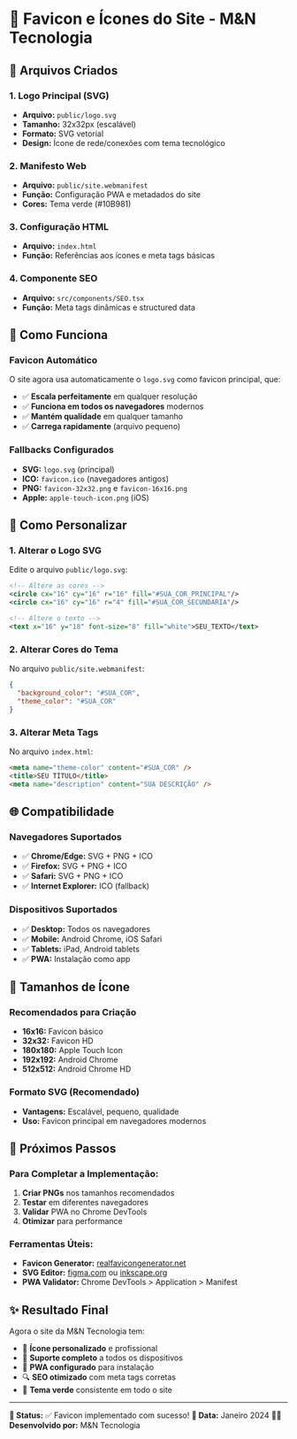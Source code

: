 # 🎨 Favicon e Ícones do Site - M&N Tecnologia

## 📁 Arquivos Criados

### **1. Logo Principal (SVG)**
- **Arquivo:** `public/logo.svg`
- **Tamanho:** 32x32px (escalável)
- **Formato:** SVG vetorial
- **Design:** Ícone de rede/conexões com tema tecnológico

### **2. Manifesto Web**
- **Arquivo:** `public/site.webmanifest`
- **Função:** Configuração PWA e metadados do site
- **Cores:** Tema verde (#10B981)

### **3. Configuração HTML**
- **Arquivo:** `index.html`
- **Função:** Referências aos ícones e meta tags básicas

### **4. Componente SEO**
- **Arquivo:** `src/components/SEO.tsx`
- **Função:** Meta tags dinâmicas e structured data

## 🎯 Como Funciona

### **Favicon Automático**
O site agora usa automaticamente o `logo.svg` como favicon principal, que:
- ✅ **Escala perfeitamente** em qualquer resolução
- ✅ **Funciona em todos os navegadores** modernos
- ✅ **Mantém qualidade** em qualquer tamanho
- ✅ **Carrega rapidamente** (arquivo pequeno)

### **Fallbacks Configurados**
- **SVG:** `logo.svg` (principal)
- **ICO:** `favicon.ico` (navegadores antigos)
- **PNG:** `favicon-32x32.png` e `favicon-16x16.png`
- **Apple:** `apple-touch-icon.png` (iOS)

## 🔧 Como Personalizar

### **1. Alterar o Logo SVG**
Edite o arquivo `public/logo.svg`:
```svg
<!-- Altere as cores -->
<circle cx="16" cy="16" r="16" fill="#SUA_COR_PRINCIPAL"/>
<circle cx="16" cy="16" r="4" fill="#SUA_COR_SECUNDARIA"/>

<!-- Altere o texto -->
<text x="16" y="18" font-size="8" fill="white">SEU_TEXTO</text>
```

### **2. Alterar Cores do Tema**
No arquivo `public/site.webmanifest`:
```json
{
  "background_color": "#SUA_COR",
  "theme_color": "#SUA_COR"
}
```

### **3. Alterar Meta Tags**
No arquivo `index.html`:
```html
<meta name="theme-color" content="#SUA_COR" />
<title>SEU TÍTULO</title>
<meta name="description" content="SUA DESCRIÇÃO" />
```

## 🌐 Compatibilidade

### **Navegadores Suportados**
- ✅ **Chrome/Edge:** SVG + PNG + ICO
- ✅ **Firefox:** SVG + PNG + ICO
- ✅ **Safari:** SVG + PNG + ICO
- ✅ **Internet Explorer:** ICO (fallback)

### **Dispositivos Suportados**
- ✅ **Desktop:** Todos os navegadores
- ✅ **Mobile:** Android Chrome, iOS Safari
- ✅ **Tablets:** iPad, Android tablets
- ✅ **PWA:** Instalação como app

## 📱 Tamanhos de Ícone

### **Recomendados para Criação**
- **16x16:** Favicon básico
- **32x32:** Favicon HD
- **180x180:** Apple Touch Icon
- **192x192:** Android Chrome
- **512x512:** Android Chrome HD

### **Formato SVG (Recomendado)**
- **Vantagens:** Escalável, pequeno, qualidade
- **Uso:** Favicon principal em navegadores modernos

## 🚀 Próximos Passos

### **Para Completar a Implementação:**
1. **Criar PNGs** nos tamanhos recomendados
2. **Testar** em diferentes navegadores
3. **Validar** PWA no Chrome DevTools
4. **Otimizar** para performance

### **Ferramentas Úteis:**
- **Favicon Generator:** [realfavicongenerator.net](https://realfavicongenerator.net/)
- **SVG Editor:** [figma.com](https://figma.com) ou [inkscape.org](https://inkscape.org)
- **PWA Validator:** Chrome DevTools > Application > Manifest

## ✨ Resultado Final

Agora o site da M&N Tecnologia tem:
- 🎨 **Ícone personalizado** e profissional
- 📱 **Suporte completo** a todos os dispositivos
- 🚀 **PWA configurado** para instalação
- 🔍 **SEO otimizado** com meta tags corretas
- 💚 **Tema verde** consistente em todo o site

---

**🎯 Status:** ✅ Favicon implementado com sucesso!
**📅 Data:** Janeiro 2024
**👨‍💻 Desenvolvido por:** M&N Tecnologia
